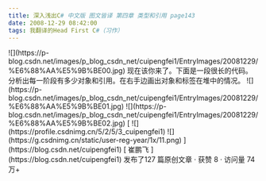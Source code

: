 ```yaml
---
title: 深入浅出C# 中文版 图文皆译 第四章 类型和引用 page143
date: 2008-12-29 08:42:00
tags: 我翻译的Head First C#（习作）
---
```

<?xml:namespace prefix = o ns = "urn:schemas-microsoft-com:office:office" />

![](https://p-blog.csdn.net/images/p_blog_csdn_net/cuipengfei1/EntryImages/20081229/%E6%88%AA%E5%9B%BE00.jpg)

现在该你来了。下面是一段很长的代码。分析出每一阶段有多少对象和引用。在右手边画出对象和标签在堆中的情况。

![](https://p-blog.csdn.net/images/p_blog_csdn_net/cuipengfei1/EntryImages/20081229/%E6%88%AA%E5%9B%BE01.jpg)

![](https://p-blog.csdn.net/images/p_blog_csdn_net/cuipengfei1/EntryImages/20081229/%E6%88%AA%E5%9B%BE02.jpg)



[ ![](https://profile.csdnimg.cn/5/2/5/3_cuipengfei1)
![](https://g.csdnimg.cn/static/user-reg-year/1x/11.png)
](https://blog.csdn.net/cuipengfei1)

[ 崔鹏飞 ](https://blog.csdn.net/cuipengfei1)

发布了127 篇原创文章  ·  获赞 8  ·  访问量 74万+

